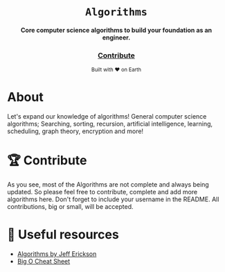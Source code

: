 <div align="center">
  <h1><code>Algorithms</code></h1>

  <strong>Core computer science algorithms to build your foundation as an engineer.</strong>

<h3>
    <a href="https://github.com/unobatbayar/Algorithms/pull/new/master">Contribute</a>
  </h3>

  <sub>Built with ❤️️ on Earth</sub>
</div>

# About
Let's expand our knowledge of algorithms! General computer science algorithms; Searching, sorting, recursion, artificial intelligence, learning, scheduling, graph theory, encryption and more!

# 🏆 Contribute
As you see, most of the Algorithms are not complete and always being updated. So please feel free to contribute, complete and add more algorithms here. Don't forget to include your username in the README. All contributions, big or small, will be accepted.

# 🎁 Useful resources
 - [Algorithms by Jeff Erickson](http://jeffe.cs.illinois.edu/teaching/algorithms/book/Algorithms-JeffE.pdf)
 - [Big O Cheat Sheet](https://www.bigocheatsheet.com/)
